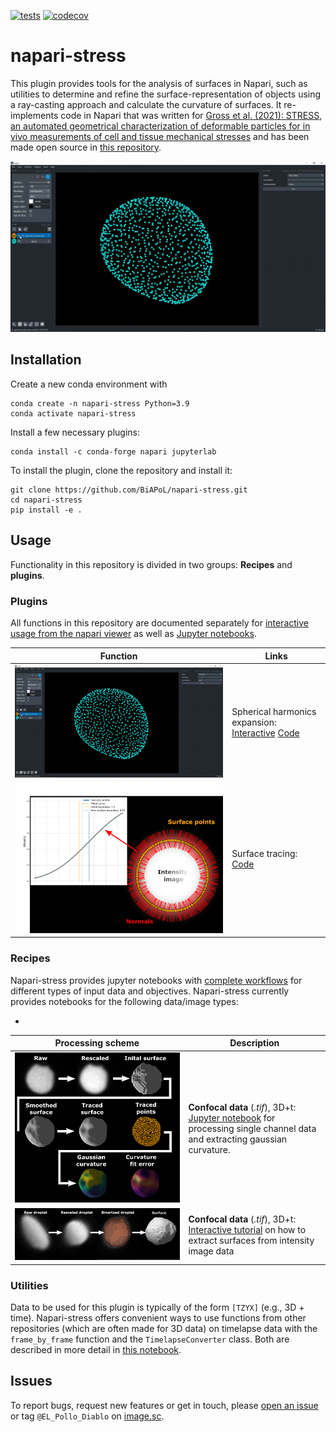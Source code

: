 [![tests](https://github.com/BiAPoL/napari-stress/actions/workflows/test_and_deploy.yml/badge.svg)](https://github.com/BiAPoL/napari-stress/actions/workflows/test_and_deploy.yml)
[![codecov](https://codecov.io/gh/BiAPoL/napari-stress/branch/main/graph/badge.svg?token=ZXQGREJAT9)](https://codecov.io/gh/BiAPoL/napari-stress)

# napari-stress

This plugin provides tools for the analysis of surfaces in Napari, such as utilities to determine and refine the surface-representation of objects using a ray-casting approach and calculate the curvature of surfaces. It re-implements code in Napari that was written for [Gross et al. (2021): STRESS, an automated geometrical characterization of deformable particles for in vivo measurements of cell and tissue mechanical stresses](https://www.biorxiv.org/content/10.1101/2021.03.26.437148v1) and has been made open source in [this repository](https://github.com/campaslab/STRESS).


![](./docs/imgs/function_gifs/spherical_harmonics.gif)

## Installation

Create a new conda environment with

```
conda create -n napari-stress Python=3.9
conda activate napari-stress
```

Install a few necessary plugins:

```
conda install -c conda-forge napari jupyterlab
```

To install the plugin, clone the repository and install it:

```
git clone https://github.com/BiAPoL/napari-stress.git
cd napari-stress
pip install -e .
```

## Usage

Functionality in this repository is divided in two groups: **Recipes** and **plugins**.

### Plugins

All functions in this repository are documented separately for [interactive usage from the napari viewer](./docs/tutorials/point_and_click) as well as [Jupyter notebooks](./docs/tutorials/demo). 

|Function| Links |
| --- | --- |
|<img src="./docs/imgs/function_gifs/spherical_harmonics.gif" width="100%"> |Spherical harmonics expansion: [Interactive](./docs/tutorials/point_and_click/demo_spherical_harmonics.md) [Code](./docs/tutorials/demo/demo_spherical_harmonics.ipynb) |
|<img src="./docs/imgs/viewer_screenshots/surface_tracing1.png" width="100%"> |Surface tracing: [Code](./docs/tutorials/demo/demo_surface_tracing.ipynb) |

### Recipes

Napari-stress provides jupyter notebooks with [complete workflows](./docs/notebooks/recipes) for different types of input data and objectives. Napari-stress currently provides notebooks for the following data/image types:

* 
| Processing scheme | Description |
| --- | --- |
|<img src="./docs/imgs/confocal/workflow.png" width="100%">| **Confocal data** (*.tif*), 3D+t:  [Jupyter notebook](./docs/tutorials/recipes/Process_confocal.ipynb) for processing single channel data and extracting gaussian curvature.|
| <img src="./docs/tutorials/recipes/_image_to_surface_imgs/workflow.png" width="100%"> | **Confocal data** (*.tif*), 3D+t: [Interactive tutorial](./docs/tutorials/recipes/Image_to_surface.md) on how to extract surfaces from intensity image data |

### Utilities

Data to be used for this plugin is typically of the form `[TZYX]` (e.g., 3D + time). Napari-stress offers convenient ways to use functions from other repositories (which are often made for 3D data) on timelapse data with the `frame_by_frame` function and the `TimelapseConverter` class. Both are described in more detail in [this notebook](https://github.com/BiAPoL/napari-stress/blob/main/docs/notebooks/demo/demo_timelapse_processing.ipynb).


## Issues

To report bugs, request new features or get in touch, please [open an issue](https://github.com/BiAPoL/napari-stress/issues) or tag `@EL_Pollo_Diablo` on [image.sc](https://forum.image.sc/).


